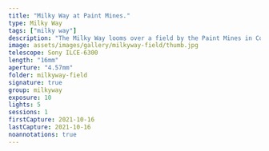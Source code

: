 ```yaml
---
title: "Milky Way at Paint Mines."
type: Milky Way
tags: ["milky way"]
description: "The Milky Way looms over a field by the Paint Mines in Colorado."
image: assets/images/gallery/milkyway-field/thumb.jpg
telescope: Sony ILCE-6300
length: "16mm"
aperture: "4.57mm"
folder: milkyway-field
signature: true
group: milkyway
exposure: 10
lights: 5
sessions: 1
firstCapture: 2021-10-16
lastCapture: 2021-10-16
noannotations: true
---
```

